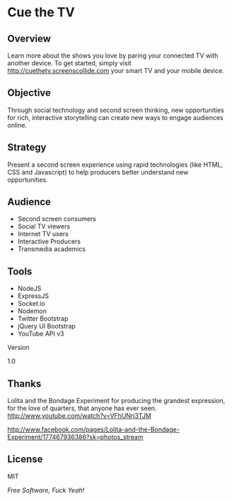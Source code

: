 Cue the TV
=========

Overview
--------------

Learn more about the shows you love by paring your connected TV with another device. To get started, simply visit http://cuethetv.screenscollide.com your smart TV and your mobile device.

Objective
-------------
Through social technology and second screen thinking, new opportunities for rich, interactive storytelling can create new ways to engage audiences online.

Strategy
------------
Present a second screen experience using rapid technologies (like HTML, CSS and Javascript) to help producers better understand new opportunities.

Audience 
------------
- Second screen consumers
- Social TV viewers
- Internet TV users
- Interactive Producers
- Transmedia academics
 
Tools
-----------
- NodeJS
- ExpressJS
- Socket.io
- Nodemon
- Twitter Bootstrap
- jQuery UI Bootstrap
- YouTube API v3

Version

1.0

Thanks
-----------
Lolita and the Bondage Experiment for producing the grandest expression, for the love of quarters, that anyone has ever seen. 
http://www.youtube.com/watch?v=VFhUNrj3TJM

http://www.facebook.com/pages/Lolita-and-the-Bondage-Experiment/177467936386?sk=photos_stream


License
-

MIT

*Free Software, Fuck Yeah!*

[@screenscollide]: mail@screenscollide.com
[@chrisaiv]: mail@chrisaiv.com
